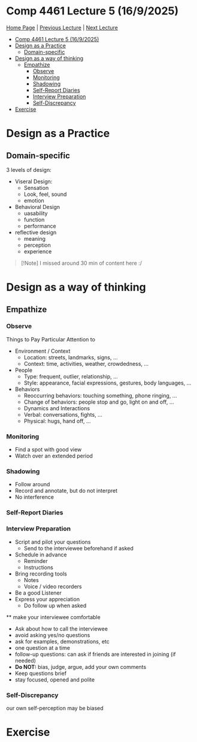# Comp 4461 Lecture 5 (16/9/2025)
[Home Page](../../README.md) | [Previous Lecture](./notes_L4.md) | [Next Lecture](./notes_L6.md)

- [Comp 4461 Lecture 5 (16/9/2025)](#comp-4461-lecture-5-1692025)
- [Design as a Practice](#design-as-a-practice)
  - [Domain-specific](#domain-specific)
- [Design as a way of thinking](#design-as-a-way-of-thinking)
  - [Empathize](#empathize)
    - [Observe](#observe)
    - [Monitoring](#monitoring)
    - [Shadowing](#shadowing)
    - [Self-Report Diaries](#self-report-diaries)
    - [Interview Preparation](#interview-preparation)
    - [Self-Discrepancy](#self-discrepancy)
- [Exercise](#exercise)


# Design as a Practice

## Domain-specific

3 levels of design: 
- Viseral Design:
  - Sensation
  - Look, feel, sound
  - emotion
- Behavioral Design
  - uasability
  - function
  - performance
- reflective design
  - meaning
  - perception
  - experience


> [!Note] I missed around 30 min of content here
> :/



# Design as a way of thinking

## Empathize

### Observe 
Things to Pay Particular Attention to
- Environment / Context
  - Location: streets, landmarks, signs, ...
  - Context: time, activities, weather, crowdedness, ...
- People
  - Type: frequent, outlier, relationship, ...
  - Style: appearance, facial expressions, gestures, body languages, ...
- Behaviors
  - Reoccurring behaviors: touching something, phone ringing, ...
  - Change of behaviors: people stop and go, light on and off, ...
  - Dynamics and Interactions
  - Verbal: conversations, fights, ...
  - Physical: hugs, hand off, ...

### Monitoring
- Find a spot with good view
- Watch over an extended period

### Shadowing
- Follow around
- Record and annotate, but do not interpret
- No interference

### Self-Report Diaries


### Interview Preparation
- Script and pilot your questions
  - Send to the interviewee beforehand if asked
- Schedule in advance
  - Reminder
  - Instructions
- Bring recording tools
  - Notes
  - Voice / video recorders
- Be a good Listener
- Express your appreciation
  - Do follow up when asked

** make your interviewee comfortable
- Ask about how to call the interviewee
- avoid asking yes/no questions
- ask for examples, demonstrations, etc 
- one question at a time
- follow-up questions: can ask if friends are interested in joining (if needed)
- **Do NOT:** bias, judge, argue, add your own comments
- Keep questions brief
- stay focused, opened and polite


### Self-Discrepancy
our own self-perception may be biased



# Exercise
